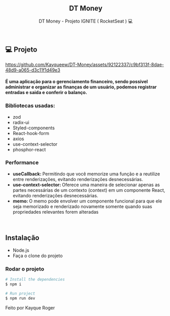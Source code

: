 <h2 align="center"> DT Money </h2>

<p align="center">
  DT Money - Projeto IGNITE ( RocketSeat ) 💻 
</p>

<br>

## 💻 Projeto

https://github.com/Kayqueew/DT-Money/assets/92122337/c9bf313f-8dae-48d9-a065-d3c11f1d49e3


#### É uma aplicação para o gerenciamento financeiro, sendo possivel administrar e organizar as finanças de um usuário, podemos registrar entradas e saida e conferir o balanço.

### Bibliotecas usadas:

- zod
- radix-ui
- Styled-components
- React-hook-form
- axios
- use-context-selector
- phosphor-react

### Performance 

- <strong> useCallback: </strong> Permitindo que você memorize uma função e a reutilize entre renderizações, evitando renderizações desnecessárias.  
- <strong>use-context-selector: </strong> Oferece uma maneira de selecionar apenas as partes necessárias de um contexto (context) em um componente React, evitando renderizações desnecessárias.
- <strong>memo: </strong> O memo pode envolver um componente funcional para que ele seja memorizado e renderizado novamente somente quando suas propriedades relevantes forem alteradas


</br>

## Instalação

* Node.js
* Faça o clone do projeto

### Rodar o projeto
```bash
# Install the dependencies
$ npm i

# Run project
$ npm run dev
```


Feito por Kayque Roger
